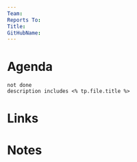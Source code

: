 ```yaml
---
Team: 
Reports To: 
Title: 
GitHubName:
---
```

# Agenda
```tasks
not done
description includes <% tp.file.title %>
```
# Links
# Notes

